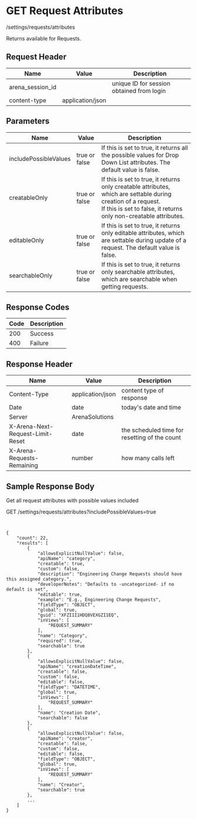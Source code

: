 # GET Request Attributes


/settings/requests/attributes

Returns   available for Requests. 

## Request Header

| Name<br> | Value<br> | Description<br> |
|  --- |  --- |  --- | 
| arena_session_id<br> |   | unique ID for session obtained from login<br> |
| content\-type<br> | application/json<br> |   |

## Parameters

| Name<br> | Value<br> | Description<br> |
|  --- |  --- |  --- | 
| includePossibleValues<br> | true or false<br> | If this is set to true, it returns all the possible values for Drop Down List attributes. The default value is false.<br> |
| creatableOnly<br> | true or false<br> | If this is set to true, it returns only creatable attributes, which are settable during creation of a request.<br>If this is set to false, it returns only non\-creatable attributes.<br> |
| editableOnly<br> | true or false<br> | If this is set to true, it returns only editable attributes, which are settable during update of a request. The default value is false.<br> |
| searchableOnly<br> | true or false<br> | If this is set to true, it returns only searchable attributes, which are searchable when getting requests.<br> |

## Response Codes

| Code<br> | Description<br> |
|  --- |  --- | 
| 200<br> | Success<br> |
| 400<br> | Failure<br> |

## Response Header

| Name<br> | Value<br> | Description<br> |
|  --- |  --- |  --- | 
| Content\-Type<br> | application/json<br> | content type of response<br> |
| Date<br> | date<br> | today's date and time<br> |
| Server<br> | ArenaSolutions<br> |   |
| X\-Arena\-Next\-Request\-Limit\-Reset<br> | date<br> | the scheduled time for resetting of the count<br> |
| X\-Arena\-Requests\-Remaining<br> | number<br> | how many calls left<br> |

## Sample Response Body
Get all request attributes with possible values included



GET /settings/requests/attributes?includePossibleValues=true

```
 

{
    "count": 22,
    "results": [
        {
            "allowsExplicitNullValue": false,
            "apiName": "category",
            "creatable": true,
            "custom": false,
            "description": "Engineering Change Requests should have this assigned category.",
            "developerNotes": "Defaults to -uncategorized- if no default is set",
            "editable": true,
            "example": "E.g., Engineering Change Requests",
            "fieldType": "OBJECT",
            "global": true,
            "guid": "XFZI1I1HDQ8VEXGZI1EQ",
            "inViews": [
                "REQUEST_SUMMARY"
            ],
            "name": "Category",
            "required": true,
            "searchable": true
        },
        {
            "allowsExplicitNullValue": false,
            "apiName": "creationDateTime",
            "creatable": false,
            "custom": false,
            "editable": false,
            "fieldType": "DATETIME",
            "global": true,
            "inViews": [
                "REQUEST_SUMMARY"
            ],
            "name": "Creation Date",
            "searchable": false
        },
        {
            "allowsExplicitNullValue": false,
            "apiName": "creator",
            "creatable": false,
            "custom": false,
            "editable": false,
            "fieldType": "OBJECT",
            "global": true,
            "inViews": [
                "REQUEST_SUMMARY"
            ],
            "name": "Creator",
            "searchable": true
        },
        ...
    ]
}
```

